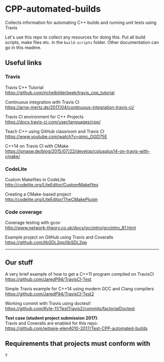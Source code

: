 # CPP-automated-builds
Collects information for automating C++ builds and running unit tests using Travis

Let's use this repo to collect any resources for doing this. Put all build scripts, make files etc. in the `build-scripts` folder. Other documentation can go in this readme.

## Useful links

### Travis

Travis C++ Tutorial  
https://github.com/richelbilderbeek/travis_cpp_tutorial

Continuous integration with Travis CI  
https://arne-mertz.de/2017/04/continuous-integration-travis-ci/

Travis CI environment for C++ Projects  
https://docs.travis-ci.com/user/languages/cpp/

Teach C++ using GitHub classroom and Travis CI  
https://www.youtube.com/watch?v=qimc_OGD75E

C++14 on Travis CI with CMake  
https://jonasw.de/blog/2015/07/22/develop/cplusplus14-on-travis-with-cmake/

### CodeLite

Custom Makefiles in CodeLite  
http://codelite.org/LiteEditor/CustomMakefiles

Creating a CMake-based project  
http://codelite.org/LiteEditor/TheCMakePlugin

### Code coverage

Coverage testing with gcov  
http://www.network-theory.co.uk/docs/gccintro/gccintro_81.html

Example project on GitHub using Travis and Coveralls
https://github.com/libSDL2pp/libSDL2pp

---
## Our stuff

A very brief example of how to get a C++11 program compiled on TravisCI  
https://github.com/JaredP94/TravisCI-Test

Simple Travis example for C++14 using modern GCC and Clang compilers  
https://github.com/JaredP94/TravisCI-Test2

Working commit with Travis using doctest!  
https://github.com/Kyle-11/TestTravis2/commits/factorialDoctest

__Test case (student project submission 2017)__:   
Travis and Coveralls are enabled for this repo:  
https://github.com/witseie-elen4010-2017/Test-CPP-automated-builds

## Requirements that projects must conform with

?
